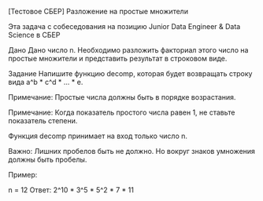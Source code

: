 [Тестовое СБЕР] Разложение на простые множители

Эта задача с собеседования на позицию Junior Data Engineer & Data Science в СБЕР

Дано
Дано число n. Необходимо разложить факториал этого число на простые множители и представить результат в строковом виде.

Задание
Напишите функцию decomp, которая будет возвращать строку вида a^b * c^d * ... * e.

Примечание: Простые числа должны быть в порядке возрастания.

Примечание: Когда показатель простого числа равен 1, не ставьте показатель степени.

Функция decomp принимает на вход только число n.

Важно: Лишних пробелов быть не должно. Но вокруг знаков умножения должны быть пробелы.

Пример:


n = 12
Ответ: 2^10 * 3^5 * 5^2 * 7 * 11
